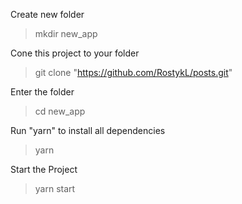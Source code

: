 Create new folder
> mkdir new_app

Cone this project to your folder
> git clone "https://github.com/RostykL/posts.git"


Enter the folder
> cd new_app

Run "yarn" to install all dependencies
> yarn

Start the Project
> yarn start
